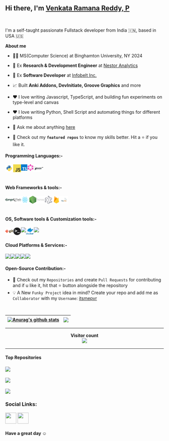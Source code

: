 <h2>Hi there, I'm <a href='http://github.com/itsmepvr/'>Venkata Ramana Reddy, P</a></h2>

<br />

I'm a self-taught passionate Fullstack developer from India 🇮🇳, based in USA 🇺🇸

**About me**

- 👨‍🎓 MS(Computer Science) at Binghamton University, NY 2024

- 💼 Ex <b>Research & Development Engineer</b> at [Nestor Analytics](http://nestoranalytics.com/)

- 💼 Ex <b>Software Developer</b> at [Infobelt Inc.](http://infobelt.com/)

- 📈 Built <b>Anki Addons, DevInitiate, Groove Graphics</b> and more

- ❤️ I love writing Javascript, TypeScript, and building fun experiments on type-level and canvas

- ❤️ I love writing Python, Shell Script and automating things for different platforms

- 💬 Ask me about anything [here](https://github.com/itsmepvr/itsmepvr/issues)

- 💁 Check out my **`featured repos`** to know my skills better. Hit a ⭐ if you like it.

#### Programming Languages:-
<div style='display:flex;'>
<code><img height="25" src="https://raw.githubusercontent.com/github/explore/80688e429a7d4ef2fca1e82350fe8e3517d3494d/topics/python/python.png"></code>
<code><img height="25" src="https://raw.githubusercontent.com/github/explore/80688e429a7d4ef2fca1e82350fe8e3517d3494d/topics/javascript/javascript.png"></code>
<code><img height="20" alt="typescript" src="https://raw.githubusercontent.com/github/explore/80688e429a7d4ef2fca1e82350fe8e3517d3494d/topics/typescript/typescript.png"></code>
<code><img height="20" alt="graphql" src="https://raw.githubusercontent.com/github/explore/5c058a388828bb5fde0bcafd4bc867b5bb3f26f3/topics/graphql/graphql.png"></code>
<code><img height="25" src="https://raw.githubusercontent.com/github/explore/80688e429a7d4ef2fca1e82350fe8e3517d3494d/topics/bash/bash.png"></code>-
</div>
<br>

#### Web Frameworks & tools:-
<div style='display:flex;'>
<code><img height="25" src="https://raw.githubusercontent.com/github/explore/80688e429a7d4ef2fca1e82350fe8e3517d3494d/topics/django/django.png"></code>
<code><img height="25" src="https://raw.githubusercontent.com/github/explore/80688e429a7d4ef2fca1e82350fe8e3517d3494d/topics/flask/flask.png"></code>
<code><img height="25" src="https://raw.githubusercontent.com/github/explore/80688e429a7d4ef2fca1e82350fe8e3517d3494d/topics/react/react.png"></code>
<code><img height="25" src="https://raw.githubusercontent.com/github/explore/80688e429a7d4ef2fca1e82350fe8e3517d3494d/topics/nodejs/nodejs.png"></code>
<code><img height="25" src="https://raw.githubusercontent.com/github/explore/80688e429a7d4ef2fca1e82350fe8e3517d3494d/topics/express/express.png"></code>
<code><img height="25" src="https://raw.githubusercontent.com/github/explore/80688e429a7d4ef2fca1e82350fe8e3517d3494d/topics/electron/electron.png"></code>
<code><img height="25" src="https://raw.githubusercontent.com/github/explore/80688e429a7d4ef2fca1e82350fe8e3517d3494d/topics/firebase/firebase.png"></code>
<code><img height="25" src="https://raw.githubusercontent.com/github/explore/80688e429a7d4ef2fca1e82350fe8e3517d3494d/topics/mysql/mysql.png"></code>
</div>
<br>


#### OS, Software tools & Customization tools:-
<div style='display:flex;'>
<code><img height="25" src="https://raw.githubusercontent.com/github/explore/80688e429a7d4ef2fca1e82350fe8e3517d3494d/topics/git/git.png"></code>
<code><img height="25" src="https://raw.githubusercontent.com/github/explore/80688e429a7d4ef2fca1e82350fe8e3517d3494d/topics/terminal/terminal.png"></code>
<code><img height="25" src="https://avatars3.githubusercontent.com/u/4604537?s=200&v=4"></code>
<code><img height="25" src="https://raw.githubusercontent.com/github/explore/80688e429a7d4ef2fca1e82350fe8e3517d3494d/topics/docker/docker.png"></code>
<code><img height="25" src="https://avatars1.githubusercontent.com/u/426196?s=200&v=4"></code>
</div>

#### Cloud Platforms & Services:-
<div style='display:flex;'>
<code><img height="25" src="https://cloud.google.com/images/social-icon-google-cloud-1200-630.png"></code>
<code><img height="25" src="https://media-exp1.licdn.com/dms/image/C4E0BAQEAt7-u6GJMlw/company-logo_200_200/0?e=2159024400&v=beta&t=4CYxl7atZ0Yn9lJko6w02yIywYQiLr9hrQcH3cF4GDI"></code>
<code><img height="25" src="https://upload.wikimedia.org/wikipedia/commons/thumb/7/78/Dropbox_Icon.svg/2000px-Dropbox_Icon.svg.png"></code>
<code><img height="25" src="https://teaching.cambriancollege.ca/wp-content/uploads/2020/03/one-drive-logo.png"></code>
<code><img height="25" src="https://github.githubassets.com/images/modules/open_graph/github-mark.png"></code>
</div>

#### Open-Source Contribution:-
- 📓 Check out my `Repositories` and create `Pull Requests` for contributing and if u like it, hit that ⭐ button alongside the repository
- 💡 A New `Funky Project` idea in mind? Create your repo and add me as `Collaborator` with my `Username`: [itsmepvr](https://github.com/itsmepvr/)
<br>

| <a href="https://github.com/itsmepvr/github-readme-stats"><img align="center" src="https://github-readme-stats.vercel.app/api?username=itsmepvr&show_icons=true&include_all_commits=true&theme=buefy&hide_border=true" alt="Anurag's github stats" /></a> | <a href="https://github.com/anuraghazra/github-readme-stats"><img align="center" src="https://github-readme-stats.vercel.app/api/top-langs/?username=itsmepvr&layout=compact&theme=buefy&hide_border=true" /></a> |
| ------------- | ------------- |


<hr>
<p align="center"> 
  <b>Visitor count</b><br>
  <img src="https://profile-counter.glitch.me/itsmepvr/count.svg" />
</p>

<hr>

#### Top Repositories

<a href="https://github.com/itsmepvr/anki-find-and-replace-in-templates">
  <img align="center" src="https://github-readme-stats.vercel.app/api/pin/?username=itsmepvr&repo=anki-find-and-replace-in-templates&theme=buefy" />
</a>
<br><br>
<a href="https://github.com/itsmepvr/DevInitiate">
  <img align="center" src="https://github-readme-stats.vercel.app/api/pin/?username=itsmepvr&repo=DevInitiate&theme=buefy" />
</a>
<br><br>
<a href="https://github.com/itsmepvr/Pixel-Animation">
  <img align="center" src="https://github-readme-stats.vercel.app/api/pin/?username=itsmepvr&repo=Pixel-Animation&theme=buefy" />
</a>

### Social Links:

[<img src="https://img.icons8.com/color/48/000000/linkedin.png" width="35" height="35"/>](https://www.linkedin.com/in/itsmepvr/) [<img src="https://img.icons8.com/color/48/000000/twitter.png" width="35" height="35"/>](https://twitter.com/itsmepvr)

#### Have a great day ☺️

